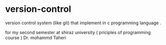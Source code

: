 # version-control

version control system (like git) that implement in c programming language .

for my second semester at shiraz university ( priciples of programming course ) Dr. mohammd Taheri
